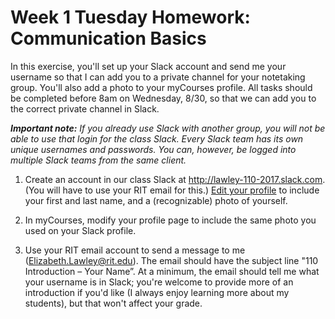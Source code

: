 # Week 1 Tuesday Homework: Communication Basics

In this exercise, you'll set up your Slack account and send me your username so that I can add you to a private channel for your notetaking group.  You'll also add a photo to your myCourses profile. All tasks should be completed before 8am on Wednesday, 8/30, so that we can add you to the correct private channel in Slack. 

***Important note:*** *If you already use Slack with another group, you will not be able to use that login for the class Slack. Every Slack team has its own unique usernames and passwords. You can, however, be logged into multiple Slack teams from the same client.*

1. Create an account in our class Slack at http://lawley-110-2017.slack.com. (You will have to use your RIT email for this.) [Edit your profile](https://get.slack.help/hc/en-us/articles/204092246-Edit-your-profile) to include your first and last name, and a (recognizable) photo of yourself. 

2. In myCourses, modify your profile page to include the same photo you used on your Slack profile. 

3. Use your RIT email account to send a message to me (Elizabeth.Lawley@rit.edu). The email should have the subject line "110 Introduction – Your Name”. At a minimum, the email should tell me what your username is in Slack; you're welcome to provide more of an introduction if you'd like (I always enjoy learning more about my students), but that won't affect your grade. 

